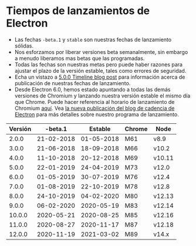 # Tiempos de lanzamientos de Electron

* Las fechas `-beta.1` y `stable` son nuestras fechas de lanzamiento sólidas.
* Nos esforzamos por liberar versiones beta semanalmente, sin embargo a menudo liberamos mas betas que las programadas.
* Todas las fechas son nuestras metas pero puede haber razones para ajustar el plazo de la versión estable, tales como errores de seguridad.
* Echa un vistazo a [5.0.0 Timeline blog post](https://electronjs.org/blog/electron-5-0-timeline) para información acerca de publicación de nuestras fechas de lanzamiento.
* Desde Electron 6.0, hemos estado apuntando a todas las demás versiones de Chromium y lanzando nuestra versión estable el mismo día que Chrome. Puede hacer referencia al horario de lanzamiento de Chromium [aquí](https://chromiumdash.appspot.com/schedule). Vea [la nueva publicación del blog de cadencia de Electron](https://www.electronjs.org/blog/12-week-cadence) para más detalles sobre nuestro programa de lanzamiento.

| Versión | -beta.1    | Estable    | Chrome | Node   |
| ------- | ---------- | ---------- | ------ | ------ |
| 2.0.0   | 21-02-2018 | 01-05-2018 | M61    | v8.9   |
| 3.0.0   | 21-06-2018 | 18-09-2018 | M66    | v10.2  |
| 4.0.0   | 11-10-2018 | 20-12-2018 | M69    | v10.11 |
| 5.0.0   | 22-01-2019 | 24-04-2019 | M73    | v12.0  |
| 6.0.0   | 01-05-2019 | 30-07-2019 | M76    | v12.4  |
| 7.0.0   | 01-08-2019 | 22-10-2019 | M78    | v12.8  |
| 8.0.0   | 24-10-2019 | 04-02-2020 | M80    | v12.13 |
| 9.0.0   | 06-02-2020 | 2020-05-19 | M83    | v12.14 |
| 10.0.0  | 2020-05-21 | 2020-08-25 | M85    | v12.16 |
| 11.0.0  | 2020-08-27 | 2020-11-17 | M87    | v12.18 |
| 12.0.0  | 2020-11-19 | 2021-03-02 | M89    | v14.x  |
